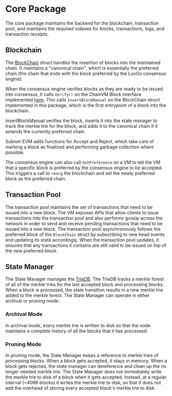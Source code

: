 # Core Package

The core package maintains the backend for the blockchain, transaction pool, and maintains the required indexes for blocks, transactions, logs, and transaction receipts.

## Blockchain

The [BlockChain](./blockchain.go) struct handles the insertion of blocks into the maintained chain. It maintains a "canonical chain", which is essentially the preferred chain (the chain that ends with the block preferred by the LuxGo consensus engine).

When the consensus engine verifies blocks as they are ready to be issued into consensus, it calls `Verify()` on the ChainVM Block interface implemented [here](../plugin/evm/block.go). This calls `InsertBlockManual` on the BlockChain struct implemented in this package, which is the first entrypoint of a block into the blockchain.

InsertBlockManual verifies the block, inserts it into the state manager to track the merkle trie for the block, and adds it to the canonical chain if it extends the currently preferred chain.

Subnet-EVM adds functions for Accept and Reject, which take care of marking a block as finalized and performing garbage collection where possible.

The consensus engine can also call `SetPreference` on a VM to tell the VM that a specific block is preferred by the consensus engine to be accepted. This triggers a call to `reorg` the blockchain and set the newly preferred block as the preferred chain.

## Transaction Pool

The transaction pool maintains the set of transactions that need to be issued into a new block. The VM exposes APIs that allow clients to issue transactions into the transaction pool and also performs gossip across the network in order to send and receive pending transactions that need to be issued into a new block. The transaction pool asynchronously follows the preferred block of the `BlockChain` struct by subscribing to new head events and updating its state accordingly. When the transaction pool updates, it ensures that any transactions it contains are still valid to be issued on top of the new preferred block.

## State Manager

The State Manager manages the [TrieDB](../trie/database.go). The TrieDB tracks a merkle forest of all of the merkle tries for the last accepted block and processing blocks. When a block is processed, the state transition results in a new merkle trie added to the merkle forest. The State Manager can operate in either archival or pruning mode.

### Archival Mode

In archival mode, every merkle trie is written to disk so that the node maintains a complete history of all the blocks that it has processed.

### Pruning Mode

In pruning mode, the State Manager keeps a reference to merkle tries of processing blocks. When a block gets accepted, it stays in memory. When a block gets rejected, the state manager can dereference and clean up the no longer needed merkle trie. The State Manager does not immediately write the merkle trie to disk of a block when it gets accepted. Instead, at a regular interval (~4096 blocks) it writes the merkle trie to disk, so that it does not add the overhead of storing every accepted block's merkle trie to disk.
